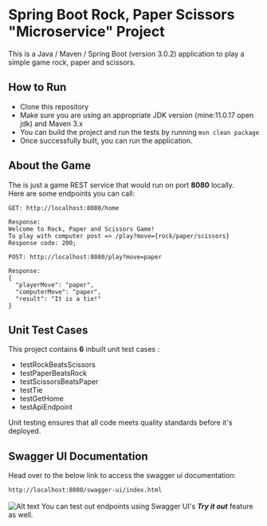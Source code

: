 # Spring Boot Rock, Paper Scissors "Microservice" Project

This is a Java / Maven / Spring Boot (version 3.0.2) application to play a simple game rock, paper and scissors.

## How to Run
* Clone this repository
* Make sure you are using an appropriate JDK version (mine:11.0.17 open jdk) and Maven 3.x
* You can build the project and run the tests by running ```mvn clean package```
* Once successfully built, you can run the application.

## About the Game
The is just a game REST service that would run on port **8080** locally. 
<br>
Here are some endpoints you can call:
```
GET: http://localhost:8080/home

Response:
Welcome to Rock, Paper and Scissors Game!
To play with computer post => /play?move={rock/paper/scissors}
Response code: 200;
```

```
POST: http://localhost:8080/play?move=paper

Response:
{
  "playerMove": "paper",
  "computerMove": "paper",
  "result": "It is a tie!"
}
```

## Unit Test Cases
This project contains **6** inbuilt unit test cases :
* testRockBeatsScissors
* testPaperBeatsRock
* testScissorsBeatsPaper
* testTie
* testGetHome
* testApiEndpoint

Unit testing ensures that all code meets quality standards before it's deployed.

## Swagger UI Documentation
Head over to the below link to access the swagger ui documentation: <br>

```http://localhost:8080/swagger-ui/index.html```
<br>
<br>
![Alt text](screenshots/swagger_doc.png?raw=true "Swagger UI")
You can test out endpoints using Swagger UI's ***Try it out*** feature as well.